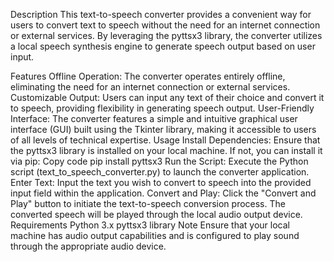 Description
This text-to-speech converter provides a convenient way for users to convert text to speech without the need for an internet connection or external services. By leveraging the pyttsx3 library, the converter utilizes a local speech synthesis engine to generate speech output based on user input.

Features
Offline Operation: The converter operates entirely offline, eliminating the need for an internet connection or external services.
Customizable Output: Users can input any text of their choice and convert it to speech, providing flexibility in generating speech output.
User-Friendly Interface: The converter features a simple and intuitive graphical user interface (GUI) built using the Tkinter library, making it accessible to users of all levels of technical expertise.
Usage
Install Dependencies: Ensure that the pyttsx3 library is installed on your local machine. If not, you can install it via pip:
Copy code
pip install pyttsx3
Run the Script: Execute the Python script (text_to_speech_converter.py) to launch the converter application.
Enter Text: Input the text you wish to convert to speech into the provided input field within the application.
Convert and Play: Click the "Convert and Play" button to initiate the text-to-speech conversion process. The converted speech will be played through the local audio output device.
Requirements
Python 3.x
pyttsx3 library
Note
Ensure that your local machine has audio output capabilities and is configured to play sound through the appropriate audio device.
